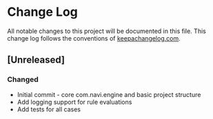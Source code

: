 # Change Log
All notable changes to this project will be documented in this file. This change log follows the conventions of [keepachangelog.com](http://keepachangelog.com/).

## [Unreleased]
### Changed
- Initial commit - core com.navi.engine and basic project structure
- Add logging support for rule evaluations
- Add tests for all cases